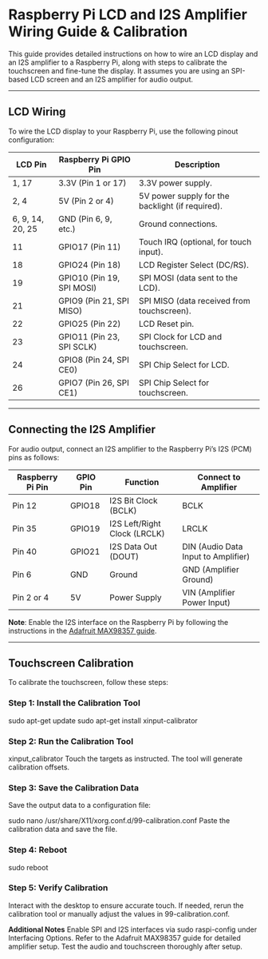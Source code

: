 # Raspberry Pi LCD and I2S Amplifier Wiring Guide & Calibration

This guide provides detailed instructions on how to wire an LCD display and an I2S amplifier to a Raspberry Pi, along with steps to calibrate the touchscreen and fine-tune the display. It assumes you are using an SPI-based LCD screen and an I2S amplifier for audio output.

---

## LCD Wiring

To wire the LCD display to your Raspberry Pi, use the following pinout configuration:

| **LCD Pin**       | **Raspberry Pi GPIO Pin** | **Description**                                      |
|--------------------|---------------------------|------------------------------------------------------|
| 1, 17             | 3.3V (Pin 1 or 17)        | 3.3V power supply.                                   |
| 2, 4              | 5V (Pin 2 or 4)           | 5V power supply for the backlight (if required).     |
| 6, 9, 14, 20, 25  | GND (Pin 6, 9, etc.)       | Ground connections.                                  |
| 11                | GPIO17 (Pin 11)           | Touch IRQ (optional, for touch input).              |
| 18                | GPIO24 (Pin 18)           | LCD Register Select (DC/RS).                        |
| 19                | GPIO10 (Pin 19, SPI MOSI) | SPI MOSI (data sent to the LCD).                    |
| 21                | GPIO9 (Pin 21, SPI MISO)  | SPI MISO (data received from touchscreen).          |
| 22                | GPIO25 (Pin 22)           | LCD Reset pin.                                       |
| 23                | GPIO11 (Pin 23, SPI SCLK) | SPI Clock for LCD and touchscreen.                  |
| 24                | GPIO8 (Pin 24, SPI CE0)   | SPI Chip Select for LCD.                            |
| 26                | GPIO7 (Pin 26, SPI CE1)   | SPI Chip Select for touchscreen.                    |

---

## Connecting the I2S Amplifier

For audio output, connect an I2S amplifier to the Raspberry Pi’s I2S (PCM) pins as follows:

| **Raspberry Pi Pin** | **GPIO Pin** | **Function**                          | **Connect to Amplifier**               |
|-----------------------|--------------|---------------------------------------|----------------------------------------|
| Pin 12               | GPIO18       | I2S Bit Clock (BCLK)                  | BCLK                                   |
| Pin 35               | GPIO19       | I2S Left/Right Clock (LRCLK)          | LRCLK                                  |
| Pin 40               | GPIO21       | I2S Data Out (DOUT)                   | DIN (Audio Data Input to Amplifier)    |
| Pin 6                | GND          | Ground                                | GND (Amplifier Ground)                 |
| Pin 2 or 4           | 5V           | Power Supply                          | VIN (Amplifier Power Input)            |

**Note**: Enable the I2S interface on the Raspberry Pi by following the instructions in the [Adafruit MAX98357 guide](https://learn.adafruit.com/adafruit-max98357-i2s-class-d-mono-amp/pi-i2s-tweaks).

---

## Touchscreen Calibration
To calibrate the touchscreen, follow these steps:


### Step 1: Install the Calibration Tool
sudo apt-get update
sudo apt-get install xinput-calibrator


### Step 2: Run the Calibration Tool
xinput_calibrator
Touch the targets as instructed. The tool will generate calibration offsets.


### Step 3: Save the Calibration Data
Save the output data to a configuration file:

sudo nano /usr/share/X11/xorg.conf.d/99-calibration.conf
Paste the calibration data and save the file.


### Step 4: Reboot
sudo reboot


### Step 5: Verify Calibration
Interact with the desktop to ensure accurate touch. If needed, rerun the calibration tool or manually adjust the values in 99-calibration.conf.


**Additional Notes**
Enable SPI and I2S interfaces via sudo raspi-config under Interfacing Options.
Refer to the Adafruit MAX98357 guide for detailed amplifier setup.
Test the audio and touchscreen thoroughly after setup.